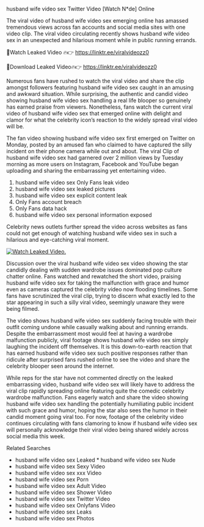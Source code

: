 ﻿husband wife video sex Twitter Video [Watch N*de] Online

The viral video of ﻿husband wife video sex emerging online has amassed tremendous views across fan accounts and social media sites with one video clip. The viral video circulating recently shows ﻿husband wife video sex in an unexpected and hilarious moment while in public running errands. 

🔴Watch Leaked Video 🔥👉  https://linktr.ee/viralvideozz0 

🔴Download Leaked Video🔥👉  https://linktr.ee/viralvideozz0 

Numerous fans have rushed to watch the viral video and share the clip amongst followers featuring ﻿husband wife video sex caught in an amusing and awkward situation. While surprising, the authentic and candid video showing ﻿husband wife video sex handling a real life blooper so genuinely has earned praise from viewers. Nonetheless, fans watch the current viral video of ﻿husband wife video sex that emerged online with delight and clamor for what the celebrity icon’s reaction to the widely spread viral video will be.

The fan video showing ﻿husband wife video sex first emerged on Twitter on Monday, posted by an amused fan who claimed to have captured the silly incident on their phone camera while out and about. The viral Clip of ﻿husband wife video sex had garnered over 2 million views by Tuesday morning as more users on Instagram, Facebook and YouTube began uploading and sharing the embarrassing yet entertaining video. 

1. ﻿husband wife video sex Only Fans leak video
2. ﻿husband wife video sex leaked pictures
3. ﻿husband wife video sex explicit content leak
4. Only Fans account breach
5. Only Fans data hack
6. ﻿husband wife video sex personal information exposed

Celebrity news outlets further spread the video across websites as fans could not get enough of watching ﻿husband wife video sex in such a hilarious and eye-catching viral moment. 

[![Watch Leaked Video.](https://miro.medium.com/v2/resize:fit:828/format:webp/1*cilzJN44JGOrTw9NJCrNHA.gif "Watch Leaked Video")](https://linktr.ee/viralvideozz0)

Discussion over the viral ﻿husband wife video sex video showing the star candidly dealing with sudden wardrobe issues dominated pop culture chatter online. Fans watched and rewatched the short video, praising ﻿husband wife video sex for taking the malfunction with grace and humor even as cameras captured the celebrity video now flooding timelines. Some fans have scrutinized the viral clip, trying to discern what exactly led to the star appearing in such a silly viral video, seemingly unaware they were being filmed.

The video shows ﻿husband wife video sex suddenly facing trouble with their outfit coming undone while casually walking about and running errands. Despite the embarrassment most would feel at having a wardrobe malfunction publicly, viral footage shows ﻿husband wife video sex simply laughing the incident off themselves. It is this down-to-earth reaction that has earned ﻿husband wife video sex such positive responses rather than ridicule after surprised fans rushed online to see the video and share the celebrity blooper seen around the internet.  

While reps for the star have not commented directly on the leaked embarrassing video, ﻿husband wife video sex will likely have to address the viral clip rapidly spreading online featuring quite the comedic celebrity wardrobe malfunction. Fans eagerly watch and share the video showing ﻿husband wife video sex handling the potentially humiliating public incident with such grace and humor, hoping the star also sees the humor in their candid moment going viral too. For now, footage of the celebrity video continues circulating with fans clamoring to know if ﻿husband wife video sex will personally acknowledge their viral video being shared widely across social media this week.

Related Searches
* ﻿husband wife video sex Leaked
﻿* husband wife video sex Nude
* ﻿husband wife video sex Sexy Video
* ﻿husband wife video sex xxx Video
* ﻿husband wife video sex Porn
* ﻿husband wife video sex Adult Video
* ﻿husband wife video sex Shower Video
* ﻿husband wife video sex Twitter Video
* ﻿husband wife video sex Onlyfans Video
* ﻿husband wife video sex Leaks
* ﻿husband wife video sex Photos